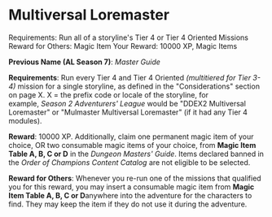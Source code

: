 # Multiversal Loremaster

Requirements: Run all of a storyline's Tier 4 or Tier 4 Oriented Missions
Reward for Others: Magic Item
Your Reward: 10000 XP, Magic Items

**Previous Name (AL Season 7)**: *Master Guide*

**Requirements**: Run every Tier 4 and Tier 4 Oriented *(multitiered for Tier 3-4)* mission for a single storyline, as defined in the "Considerations" section on page X. X = the prefix code or locale of the storyline, for example, *Season 2 Adventurers' League* would be "DDEX2 Multiversal Loremaster" or "Mulmaster Multiversal Loremaster" (if it had any Tier 4 modules).

**Reward**: 10000 XP. Additionally, claim one permanent magic item of your choice, OR two consumable magic items of your choice, from **Magic Item Table A, B, C or D** in the *Dungeon Masters' Guide*. Items declared banned in the *Order of Champions Content Catalog* are not eligible to be selected.

**Reward for Others**: Whenever you re-run one of the missions that qualified you for this reward, you may insert a consumable magic item from **Magic Item Table A, B, C or D**anywhere into the adventure for the characters to find. They may keep the item if they do not use it during the adventure.
